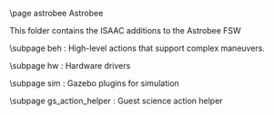 \page astrobee Astrobee


This folder contains the ISAAC additions to the Astrobee FSW

\subpage beh : High-level actions that support complex maneuvers.

\subpage hw : Hardware drivers

\subpage sim : Gazebo plugins for simulation

\subpage gs_action_helper : Guest science action helper